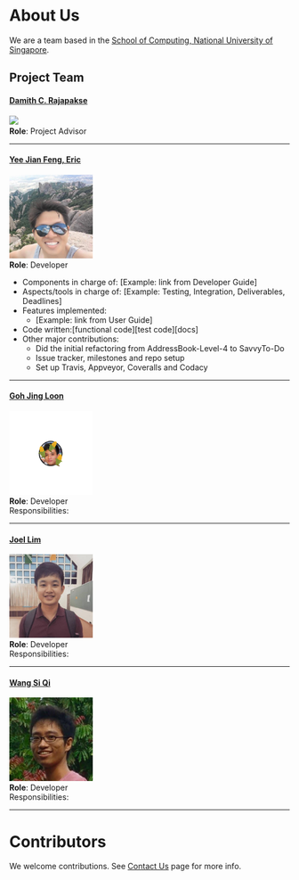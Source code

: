 # About Us

We are a team based in the [School of Computing, National University of Singapore](http://www.comp.nus.edu.sg).

## Project Team

#### [Damith C. Rajapakse](http://www.comp.nus.edu.sg/~damithch) <br>
<img src="images/DamithRajapakse.jpg" width="150"><br>
**Role**: Project Advisor

-----

#### [Yee Jian Feng, Eric](http://github.com/qhng) <br>
<img src="images/YEEJFE.jpg" width="150"><br>
**Role**: Developer <br>
* Components in charge of: [Example: link from Developer Guide]
* Aspects/tools in charge of: [Example: Testing, Integration, Deliverables, Deadlines]
* Features implemented:
   * [Example: link from User Guide]
* Code written:[functional code][test code][docs]
* Other major contributions:
  * Did the initial refactoring from AddressBook-Level-4 to SavvyTo-Do
  * Issue tracker, milestones and repo setup
  * Set up Travis, Appveyor, Coveralls and Codacy

-----

#### [Goh Jing Loon](https://github.com/jingloon)
<img src="images/JingLoon.png" width="150"><br>
**Role**: Developer <br>
Responsibilities:

-----

#### [Joel Lim](https://github.com/aljorhythm)
<img src="images/JoelLim.jpg" width="150"><br>
**Role**: Developer <br>
Responsibilities:

-----

#### [Wang Si Qi](https://github.com/coyotestarrkwsq)
<img src="images/WangSiQi.jpg" width="150"><br>
**Role**: Developer <br>
Responsibilities:

 -----

# Contributors

We welcome contributions. See [Contact Us](ContactUs.md) page for more info.
